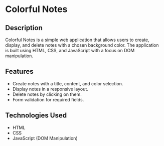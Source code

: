 # Colorful Notes

## Description
Colorful Notes is a simple web application that allows users to create, display, and delete notes with a chosen background color. The application is built using HTML, CSS, and JavaScript with a focus on DOM manipulation.

## Features
- Create notes with a title, content, and color selection.
- Display notes in a responsive layout.
- Delete notes by clicking on them.
- Form validation for required fields.

## Technologies Used
- HTML
- CSS
- JavaScript (DOM Manipulation)